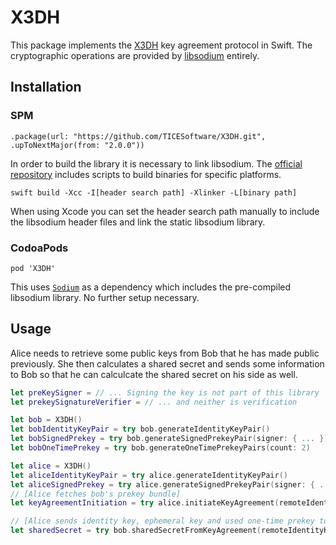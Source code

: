 # X3DH

This package implements the <a href="https://signal.org/docs/specifications/x3dh/">X3DH</a> key agreement protocol in Swift. The cryptographic operations are provided by <a href="https://github.com/jedisct1/libsodium">libsodium</a> entirely.

## Installation
### SPM
`.package(url: "https://github.com/TICESoftware/X3DH.git", .upToNextMajor(from: "2.0.0"))`

In order to build the library it is necessary to link libsodium. The <a href="https://github.com/jedisct1/libsodium">official repository</a> includes scripts to build binaries for specific platforms.

`swift build -Xcc -I[header search path] -Xlinker -L[binary path]`

When using Xcode you can set the header search path manually to include the libsodium header files and link the static libsodium library.

### CodoaPods
`pod 'X3DH'`

This uses <a href="https://github.com/jedisct1/swift-sodium">`Sodium`</a> as a dependency which includes the pre-compiled libsodium library. No further setup necessary.

## Usage

Alice needs to retrieve some public keys from Bob that he has made public previously. She then calculates a shared secret and sends some information to Bob so that he can calculcate the shared secret on his side as well.

```swift
let preKeySigner = // ... Signing the key is not part of this library
let prekeySignatureVerifier = // ... and neither is verification

let bob = X3DH()
let bobIdentityKeyPair = try bob.generateIdentityKeyPair()
let bobSignedPrekey = try bob.generateSignedPrekeyPair(signer: { ... })
let bobOneTimePrekey = try bob.generateOneTimePrekeyPairs(count: 2)

let alice = X3DH()
let aliceIdentityKeyPair = try alice.generateIdentityKeyPair()
let aliceSignedPrekey = try alice.generateSignedPrekeyPair(signer: { ... })
// [Alice fetches bob's prekey bundle]
let keyAgreementInitiation = try alice.initiateKeyAgreement(remoteIdentityKey: bobIdentityKeyPair.publicKey, remotePrekey: bobSignedPrekey.keyPair.publicKey, prekeySignature: bobSignedPrekey.signature, remoteOneTimePrekey: bobOneTimePrekey.first!.publicKey, identityKeyPair: aliceIdentityKeyPair, prekey: aliceSignedPrekey.keyPair.publicKey, prekeySignatureVerifier: { ... }, info: "Example")

// [Alice sends identity key, ephemeral key and used one-time prekey to bob]
let sharedSecret = try bob.sharedSecretFromKeyAgreement(remoteIdentityKey: aliceIdentityKeyPair.publicKey, remoteEphemeralKey: keyAgreementInitiation.ephemeralPublicKey, usedOneTimePrekeyPair: bobOneTimePrekey.first!, identityKeyPair: bobIdentityKeyPair, prekeyPair: bobSignedPrekey.keyPair, info: "Example")
```
